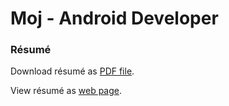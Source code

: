 # Moj - Android Developer
### Résumé

Download résumé as [PDF file](https://github.com/MojRoid/RESUME/raw/master/Moj%20Abubakr%20-%20resume.pdf).

View résumé as [web page](https://cdn.rawgit.com/MojRoid/RESUME/600519bd2e69a8575cedf6247c967523e38d8028/Moj%20Abubakr%20-%20resume.html).